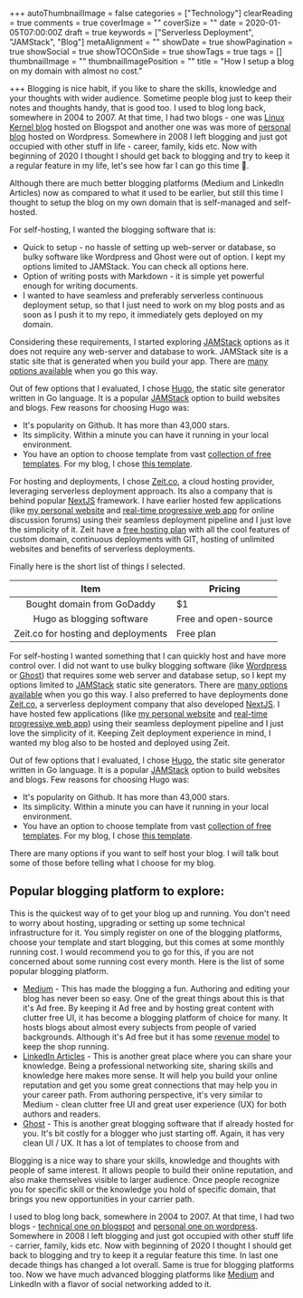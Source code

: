 +++
autoThumbnailImage = false
categories = ["Technology"]
clearReading = true
comments = true
coverImage = ""
coverSize = ""
date = 2020-01-05T07:00:00Z
draft = true
keywords = ["Serverless Deployment", "JAMStack", "Blog"]
metaAlignment = ""
showDate = true
showPagination = true
showSocial = true
showTOCOnSide = true
showTags = true
tags = []
thumbnailImage = ""
thumbnailImagePosition = ""
title = "How I setup a blog on my domain with almost no cost."

+++
Blogging is nice habit, if you like to share the skills, knowledge and your thoughts with wider audience. Sometime people blog just to keep their notes and thoughts handy, that is good too. I used to blog long back, somewhere in 2004 to 2007. At that time, I had two blogs - one was [Linux Kernel blog](http://lkdp.blogspot.com/) hosted on Blogspot and another one was was more of [personal blog](https://gauravd.wordpress.com/) hosted on Wordpress. Somewhere in 2008 I left blogging and just got occupied with other stuff in life - career, family, kids etc. Now with beginning of 2020 I thought I should get back to blogging and try to keep it a regular feature in my life, let's see how far I can go this time 🤞.

Although there are much better blogging platforms (Medium and LinkedIn Articles) now as compared to what it used to be earlier, but still this time I thought to setup the blog on my own domain that is self-managed and self-hosted.

For self-hosting, I wanted the blogging software that is:

* Quick to setup - no hassle of setting up web-server or database, so bulky software like Wordpress and Ghost were out of option. I kept my options limited to JAMStack. You can check all options here.
* Option of writing posts with Markdown - it is simple yet powerful enough for writing documents.
* I wanted to have seamless and preferably serverless continuous deployment setup, so that I just need to work on my blog posts and as soon as I push it to my repo, it immediately gets deployed on my domain.

Considering these requirements, I started exploring [JAMStack](https://jamstack.org/) options as it does not require any web-server and database to work. JAMStack site is a static site that is generated when you build your app. There are [many options available](https://www.staticgen.com/) when you go this way.

Out of few options that I evaluated, I chose [Hugo](https://gohugo.io/), the static site generator written in Go language. It is a popular [JAMStack]() option to build websites and blogs. Few reasons for choosing Hugo was:

* It's popularity on Github. It has more than 43,000 stars.
* Its simplicity. Within a minute you can have it running in your local environment.
* You have an option to choose template from vast [collection of free templates](https://themes.gohugo.io/). For my blog, I chose [this template](https://themes.gohugo.io/hugo-tranquilpeak-theme/).

For hosting and deployments, I chose [Zeit.co](https://zeit.co/), a cloud hosting provider, leveraging serverless deployment approach. Its also a company that is behind popular [NextJS](https://nextjs.org/) framework. I have earlier hosted few applications (like [my personal website](https://www.gaurav-dhiman.com) and [real-time progressive web app](https://discussion.im) for online discussion forums) using their seamless deployment pipeline and I just love the simplicity of it. Zeit have a [free hosting plan](https://zeit.co/pricing) with all the cool features of custom domain, continuous deployments with GIT, hosting of unlimited websites and benefits of serverless deployments.

Finally here is the short list of things I selected.

| Item | Pricing |
| :---: | --- |
| Bought domain from GoDaddy | $1 |
| Hugo as blogging software | Free and open-source |
| Zeit.co for hosting and deployments | Free plan |

For self-hosting I wanted something that I can quickly host and have more control over. I did not want to use bulky blogging software (like [Wordpress](https://wordpress.com/) or [Ghost](https://ghost.org/)) that requires some web server and database setup, so I kept my options limited to [JAMStack](https://jamstack.org/) static site generators. There are [many options available](https://www.staticgen.com/) when you go this way. I also preferred to have deployments done [Zeit.co](https://vercel.com/), a serverless deployment company that also developed [NextJS](https://nextjs.org/). I have hosted few applications (like [my personal website](https://www.gaurav-dhiman.com) and [real-time progressive web app](https://discussion.im)) using their seamless deployment pipeline and I just love the simplicity of it. Keeping Zeit deployment experience in mind, I wanted my blog also to be hosted and deployed using Zeit.

Out of few options that I evaluated, I chose [Hugo](https://gohugo.io/), the static site generator written in Go language. It is a popular [JAMStack]() option to build websites and blogs. Few reasons for choosing Hugo was:

* It's popularity on Github. It has more than 43,000 stars.
* Its simplicity. Within a minute you can have it running in your local environment.
* You have an option to choose template from vast [collection of free templates](https://themes.gohugo.io/). For my blog, I chose [this template](https://themes.gohugo.io/hugo-tranquilpeak-theme/).

There are many options if you want to self host your blog. I will talk bout some of those before telling what I choose for my blog.

## Popular blogging platform to explore:

This is the quickest way of to get your blog up and running. You don't need to worry about hosting, upgrading or setting up some technical infrastructure for it. You simply register on one of the blogging platforms, choose your template and start blogging, but this comes at some monthly running cost. I would recommend you to go for this, if you are not concerned about some running cost every month. Here is the list of some popular blogging platform.

* [Medium](https://medium.com) - This has made the blogging a fun. Authoring and editing your blog has never been so easy. One of the great things about this is that it's Ad free. By keeping it Ad free and by hosting great content with clutter free UI, it has become a blogging platform of choice for many. It hosts blogs about almost every subjects from people of varied backgrounds. Although it's Ad free but it has some [revenue model](https://blog.medium.com/the-medium-model-3ec28c6f603a) to keep the shop running.
* [LinkedIn Articles](https://www.linkedin.com/help/linkedin/answer/47538/publish-articles-on-linkedin?lang=en) - This is another great place where you can share your knowledge. Being a professional networking site, sharing skills and knowledge here makes more sense. It will help you build your online reputation and get you some great connections that may help you in your career path. From authoring perspective, it's very similar to Medium - clean clutter free UI and great user experience (UX) for both authors and readers.
* [Ghost](https://ghost.org/) - This is another great blogging software that if already hosted for you. It's bit costly for a blogger who just starting off. Again, it has very clean UI / UX. It has a lot of templates to choose from and

Blogging is a nice way to share your skills, knowledge and thoughts with people of same interest. It allows people to build their online reputation, and also make themselves visible to larger audience. Once people recognize you for specific skill or the knowledge you hold of specific domain, that brings you new opportunities in your carrier path.

I used to blog long back, somewhere in 2004 to 2007. At that time, I had two blogs - [technical one on blogspot](http://lkdp.blogspot.com/) and [personal one on wordpress](https://gauravd.wordpress.com/). Somewhere in 2008 I left blogging and just got occupied with other stuff life - carrier, family, kids etc. Now with beginning of 2020 I thought I should get back to blogging and try to keep it a regular feature this time. In last one decade things has changed a lot overall. Same is true for blogging platforms too. Now we have much advanced blogging platforms like [Medium](https://medium.com/) and LinkedIn with a flavor of social networking added to it.